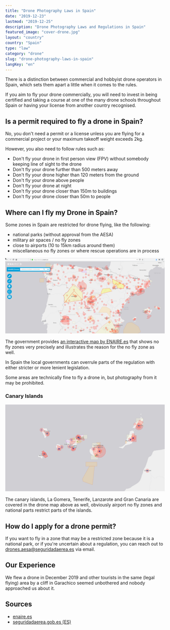 ```yaml
---
title: "Drone Photography Laws in Spain"
date: "2019-12-23"
lastmod: "2019-12-25"
description: "Drone Photography Laws and Regulations in Spain"
featured_image: "cover-drone.jpg"
layout: "country"
country: "Spain"
type: "law"
category: "drone"
slug: "drone-photography-laws-in-spain"
langKey: "en"
---
```


There is a distinction between commercial and hobbyist drone operators in Spain, which sets them apart a little when it comes to the rules.

If you aim to fly your drone commercially, you will need to invest in being certified and taking a course at one of the many drone schools throughout Spain or having your license from another country recognised.

## Is a permit required to fly a drone in Spain?

No, you don't need a permit or a license unless you are flying for a commercial project or your maximum takeoff weight exceeds 2kg.

However, you also need to follow rules such as:

* Don't fly your drone in first person view (FPV) without somebody keeping line of sight to the drone
* Don't fly your drone further than 500 meters away
* Don't fly your drone higher than 120 meters from the ground
* Don't fly your drone above people
* Don't fly your drone at night
* Don't fly your drone closer than 150m to buildings
* Don't fly your drone closer than 50m to people

## Where can I fly my Drone in Spain?

Some zones in Spain are restricted for drone flying, like the following:

- national parks (without approval from the AESA)
- military air spaces / no fly zones
- close to airports (10 to 15km radius around them)
- miscellaneous no fly zones or where rescue operations are in process

![drone map spain](images/drone-map-enaire-spain.png)

The government provides [an interactive map by ENAIRE.es](https://drones.enaire.es/) that shows no fly zones very precisely and illustrates the reason for the no fly zone as well.

In Spain the local governments can overrule parts of the regulation with either stricter or more lenient legislation.

Some areas are technically fine to fly a drone in, but photography from it may be prohibited.

### Canary Islands

![drone map canary islands](images/drone-map-tenerife-gran-canaria-spain.png)

The canary islands, La Gomera, Tenerife, Lanzarote and Gran Canaria are covered in the drone map above as well, obviously airport no fly zones and national parts restrict parts of the islands.

## How do I apply for a drone permit?

If you want to fly in a zone that may be a restricted zone because it is a national park, or if you're uncertain about a regulation, you can reach out to [drones.aesa@seguridadaerea.es](mailto:drones.aesa@seguridadaerea.es) via email.

## Our Experience

We flew a drone in December 2019 and other tourists in the same (legal flying) area by a cliff in Garachico seemed unbothered and nobody approached us about it.

## Sources

* [enaire.es](https://www.enaire.es/services/drones/basic_rules_for_flying_drones)
* [seguridadaerea.gob.es (ES)](https://www.seguridadaerea.gob.es/lang_castellano/cias_empresas/trabajos/rpas/faq/default.aspx#r43)
